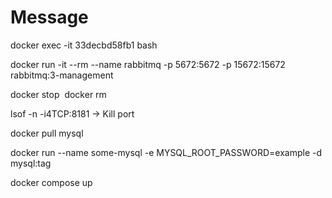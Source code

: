 # Message


 docker exec -it 33decbd58fb1 bash


docker run -it --rm --name rabbitmq -p 5672:5672 -p 15672:15672 rabbitmq:3-management

docker stop <img>
docker rm <img>

lsof -n -i4TCP:8181  ->  Kill port

docker pull mysql

docker run --name some-mysql -e MYSQL_ROOT_PASSWORD=example -d mysql:tag

docker compose up
